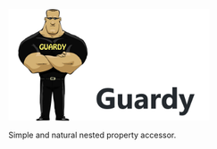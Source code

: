 <img height="200" alt="portfolio_view" src="https://raw.githubusercontent.com/undernotic/guardy/master/img/logo-title.png">

Simple and natural nested property accessor.